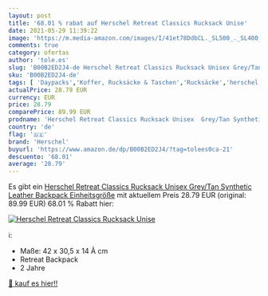 ```yaml
---
layout: post
title: '68.01 % rabat auf Herschel Retreat Classics Rucksack Unise'
date: 2021-05-29 11:39:22
image: 'https://m.media-amazon.com/images/I/41et78DdbCL._SL500_._SL400_.jpg'
comments: true
category: ofertas
author: 'tole.es'
slug: 'B00B2ED2J4-de Herschel Retreat Classics Rucksack Unisex Grey/Tan...'
sku: 'B00B2ED2J4-de'
tags: [ 'Daypacks','Koffer, Rucksäcke & Taschen','Rucksäcke','herschel', ]
actualPrice: 28.79 EUR
currency: EUR
price: 28.79
comparePrice: 89.99 EUR
prodname: 'Herschel Retreat Classics Rucksack Unisex  Grey/Tan Synthetic Leather Backpack  Einheitsgröße'
country: 'de'
flag: '🇩🇪'
brand: 'Herschel'
buyurl: 'https://www.amazon.de/dp/B00B2ED2J4/?tag=tolees0ca-21'
descuento: '68.01'
average: '28.79'
---
```


Es gibt ein [Herschel Retreat Classics Rucksack Unisex  Grey/Tan Synthetic Leather Backpack  Einheitsgröße](https://www.amazon.de/dp/B00B2ED2J4/?tag=tolees0ca-21) mit aktuellem Preis 28.79 EUR (original: 89.99 EUR) 68.01 % Rabatt hier:

[![Herschel Retreat Classics Rucksack Unise](https://m.media-amazon.com/images/I/41et78DdbCL._SL500_._SL400_.jpg)](https://www.amazon.de/dp/B00B2ED2J4/?tag=tolees0ca-21)

ℹ️:

- Maße: 42 x 30,5 x 14 Â cm
- Retreat Backpack
- 2 Jahre

[🛒 kauf es hier!!](https://www.amazon.de/dp/B00B2ED2J4/?tag=tolees0ca-21)
